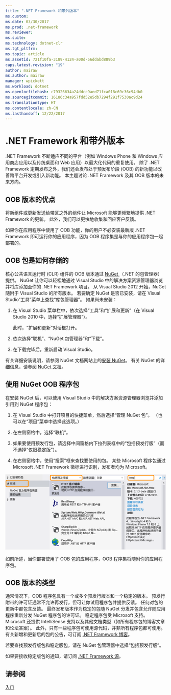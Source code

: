 ```yaml
---
title: ".NET Framework 和带外版本"
ms.custom: 
ms.date: 03/30/2017
ms.prod: .net-framework
ms.reviewer: 
ms.suite: 
ms.technology: dotnet-clr
ms.tgt_pltfrm: 
ms.topic: article
ms.assetid: 721f10fa-3189-4124-a00d-56ddabd889b3
caps.latest.revision: "19"
author: mairaw
ms.author: mairaw
manager: wpickett
ms.workload: dotnet
ms.openlocfilehash: c79326634a24ddcc9aed71fca018c69c36c94db0
ms.sourcegitcommit: 16186c34a957fdd52e5db7294f291f7530ac9d24
ms.translationtype: HT
ms.contentlocale: zh-CN
ms.lasthandoff: 12/22/2017
---
```

# <a name="the-net-framework-and-out-of-band-releases"></a>.NET Framework 和带外版本
.NET Framework 不断适应不同的平台（例如 Windows Phone 和 Windows 应用商店应用以及传统桌面和 Web 应用）以最大化代码的重复使用。 除了 .NET Framework 定期发布之外，我们还会发布处于预发布阶段 (OOB) 的新功能以改善跨平台开发或引入新功能。 本主题讨论 .NET Framework 及其 OOB 版本的未来方向。  
  
## <a name="advantages-of-oob-releases"></a>OOB 版本的优点  
 将新组件或更新发送给带区之外的组件让 Microsoft 能够更频繁地提供 .NET Framework 的更新。 此外，我们可以更快地收集和回应客户反馈。  
  
 如果你在应用程序中使用了 OOB 功能，你的用户不必安装最新版 .NET Framework 即可运行你的应用程序，因为 OOB 程序集是与你的应用程序包一起部署的。  
  
## <a name="how-oob-packages-are-distributed"></a>OOB 包是如何存储的  
核心公共语言运行时 (CLR) 组件的 OOB 版本通过 [NuGet ](https://www.nuget.org/)（.NET 的包管理器）提供。 NuGet 让你可以轻松地通过 Visual Studio 中的解决方案资源管理器浏览并将库添加至你的 .NET Framework 项目。 从 Visual Studio 2012 开始，NuGet 随附于 Visual Studio 的所有版本。 若要确定 NuGet 是否已安装，请在 Visual Studio“工具”菜单上查找“库包管理器”。 如果尚未安装：  
  
1.  在 Visual Studio 菜单栏中，依次选择“工具”和“扩展和更新”（在 Visual Studio 2010 中，选择“扩展管理器”）。  
  
     此时，“扩展和更新”对话框打开。  
  
2.  依次选择“联机”、“NuGet 包管理器”和“下载”。  
  
3.  在下载完毕后，重新启动 Visual Studio。  
  
 有关详细安装说明，请参阅 NuGet 文档网站上的[安装 NuGet](http://docs.nuget.org/docs/start-here/installing-nuget)。 有关 NuGet 的详细信息，请参阅 [NuGet 文档](http://docs.nuget.org/)。  
  
## <a name="using-a-nuget-oob-package"></a>使用 NuGet OOB 程序包  
 在安装 NuGet 后，可以使用 Visual Studio 中的解决方案资源管理器浏览并添加引用到 NuGet 程序包：  
  
1.  在 Visual Studio 中打开项目的快捷菜单，然后选择“管理 NuGet 包”。 （也可以在“项目”菜单中选择此选项。）  
  
2.  在左侧窗格中，选择“联机”。  
  
3.  如果要使用预发行包，请选择中间窗格内下拉列表框中的“包括预发行版”（而不选择“仅限稳定版”）。  
  
4.  在右侧窗格中，使用“搜索”框来查找要使用的包。 某些 Microsoft 程序包通过 Microsoft .NET Framework 徽标进行识别，发布者均为 Microsoft。  
  
 ![NuGet 包管理器](../../../docs/framework/get-started/media/clrnugetdialog.png "clrNugetDialog")  
  
 如前所述，当你部署使用了 OOB 包的应用程序，OOB 程序集将随附你的应用程序包。  
  
## <a name="types-of-oob-releases"></a>OOB 版本的类型  
 通常情况下，OOB 程序包具有一个或多个预发行版本和一个稳定的版本。 预发行附带的许可证通常不允许再发行，但可让你试用程序包并提供反馈。 任何对包的更新中都包含反馈。 最终发布版本作为稳定的包随 NuGet 分发并包含允许随应用程序重新分发 NuGet 程序包的许可证。 稳定程序包受 Microsoft 支持。 Microsoft 还提供 IntelliSense 支持以及其他文档类型（如所有程序包的博客文章和论坛答案）。 此外，只有一些程序包可使用源代码，并非所有程序包都可使用。 有关新增和更新后的包的公告，可订阅 [.NET Framework 博客](http://blogs.msdn.com/b/dotnet/)。  
  
 若要查找预发行版包和稳定版包，请在 NuGet 包管理器中选择“包括预发行版”。  
  
 如果要接收稳定版包的通知，请订阅 [.NET Framework 源](https://nuget.org/api/v2/curated-feeds/dotnetframework/Packages/)。  
  
## <a name="see-also"></a>请参阅  
 [入门](../../../docs/framework/get-started/index.md)
